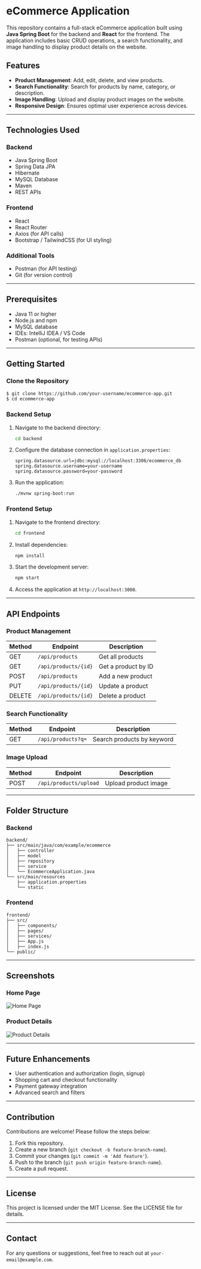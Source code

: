 # eCommerce Application

This repository contains a full-stack eCommerce application built using **Java Spring Boot** for the backend and **React** for the frontend. The application includes basic CRUD operations, a search functionality, and image handling to display product details on the website.

## Features

- **Product Management**: Add, edit, delete, and view products.
- **Search Functionality**: Search for products by name, category, or description.
- **Image Handling**: Upload and display product images on the website.
- **Responsive Design**: Ensures optimal user experience across devices.

---

## Technologies Used

### Backend
- Java Spring Boot
- Spring Data JPA
- Hibernate
- MySQL Database
- Maven
- REST APIs

### Frontend
- React
- React Router
- Axios (for API calls)
- Bootstrap / TailwindCSS (for UI styling)

### Additional Tools
- Postman (for API testing)
- Git (for version control)

---

## Prerequisites

- Java 11 or higher
- Node.js and npm
- MySQL database
- IDEs: IntelliJ IDEA / VS Code
- Postman (optional, for testing APIs)

---

## Getting Started

### Clone the Repository
```bash
$ git clone https://github.com/your-username/ecommerce-app.git
$ cd ecommerce-app
```

### Backend Setup

1. Navigate to the backend directory:
    ```bash
    cd backend
    ```

2. Configure the database connection in `application.properties`:
    ```properties
    spring.datasource.url=jdbc:mysql://localhost:3306/ecommerce_db
    spring.datasource.username=your-username
    spring.datasource.password=your-password
    ```

3. Run the application:
    ```bash
    ./mvnw spring-boot:run
    ```

### Frontend Setup

1. Navigate to the frontend directory:
    ```bash
    cd frontend
    ```

2. Install dependencies:
    ```bash
    npm install
    ```

3. Start the development server:
    ```bash
    npm start
    ```

4. Access the application at `http://localhost:3000`.

---

## API Endpoints

### Product Management
| Method | Endpoint             | Description               |
|--------|----------------------|---------------------------|
| GET    | `/api/products`      | Get all products          |
| GET    | `/api/products/{id}` | Get a product by ID       |
| POST   | `/api/products`      | Add a new product         |
| PUT    | `/api/products/{id}` | Update a product          |
| DELETE | `/api/products/{id}` | Delete a product          |

### Search Functionality
| Method | Endpoint           | Description                 |
|--------|--------------------|-----------------------------|
| GET    | `/api/products?q=` | Search products by keyword |

### Image Upload
| Method | Endpoint               | Description                 |
|--------|------------------------|-----------------------------|
| POST   | `/api/products/upload` | Upload product image        |

---

## Folder Structure

### Backend
```
backend/
├── src/main/java/com/example/ecommerce
│   ├── controller
│   ├── model
│   ├── repository
│   ├── service
│   └── EcommerceApplication.java
└── src/main/resources
    ├── application.properties
    └── static
```

### Frontend
```
frontend/
├── src/
│   ├── components/
│   ├── pages/
│   ├── services/
│   ├── App.js
│   ├── index.js
└── public/
```

---

## Screenshots

### Home Page
![Home Page](screenshots/homepage.png)

### Product Details
![Product Details](screenshots/product-details.png)

---

## Future Enhancements

- User authentication and authorization (login, signup)
- Shopping cart and checkout functionality
- Payment gateway integration
- Advanced search and filters

---

## Contribution

Contributions are welcome! Please follow the steps below:

1. Fork this repository.
2. Create a new branch (`git checkout -b feature-branch-name`).
3. Commit your changes (`git commit -m 'Add feature'`).
4. Push to the branch (`git push origin feature-branch-name`).
5. Create a pull request.

---

## License

This project is licensed under the MIT License. See the LICENSE file for details.

---

## Contact

For any questions or suggestions, feel free to reach out at `your-email@example.com`.
